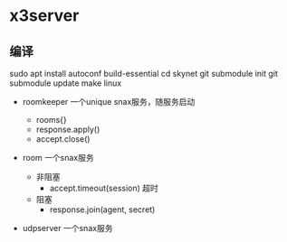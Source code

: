 # x3server

## 编译

sudo apt install autoconf build-essential
cd skynet
git submodule init
git submodule update
make linux

* roomkeeper 一个unique snax服务，随服务启动
    - rooms{}
    - response.apply()
    - accept.close()

* room 一个snax服务
    - 非阻塞
        - accept.timeout(session)   超时
    - 阻塞
        - response.join(agent, secret)

* udpserver 一个snax服务
